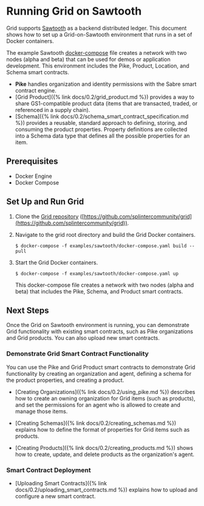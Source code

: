 # Running Grid on Sawtooth

<!--
  Copyright (c) 2024 Bitwise IO, Inc.
  Copyright (c) 2018-2020 Cargill Incorporated
  Licensed under Creative Commons Attribution 4.0 International License
  https://creativecommons.org/licenses/by/4.0/
-->

Grid supports [Sawtooth](https://sawtooth.splinter.dev) as a
backend distributed ledger. This document shows how to set up a
Grid-on-Sawtooth environment that runs in a set of Docker containers.

The example Sawtooth [docker-compose](https://github.com/splintercommunity/grid/blob/main/examples/sawtooth/docker-compose.yaml)
file creates a network with two nodes (alpha and beta) that can be used for
demos or application development. This environment includes the Pike, Product,
Location, and Schema smart contracts.

- **Pike** handles organization and identity permissions with the Sabre smart
  contract engine.
- [Grid Product]({% link docs/0.2/grid_product.md %})
  provides a way to share GS1-compatible product data (items
  that are transacted, traded, or referenced in a supply chain).
- [Schema]({% link docs/0.2/schema_smart_contract_specification.md %})
  provides a reusable, standard approach to defining, storing, and
  consuming the product properties. Property definitions are collected into a
  Schema data type that defines all the possible properties for an item.

## Prerequisites

- Docker Engine
- Docker Compose

## Set Up and Run Grid

1. Clone the [Grid repository](https://github.com/splintercommunity/grid)
   ([https://github.com/splintercommunity/grid](https://github.com/splintercommunity/grid)).
2. Navigate to the grid root directory and build the Grid Docker containers.

   `$ docker-compose -f examples/sawtooth/docker-compose.yaml build --pull`

3. Start the Grid Docker containers.

   `$ docker-compose -f examples/sawtooth/docker-compose.yaml up`

   This docker-compose file creates a network with two nodes (alpha and beta)
   that includes the Pike, Schema, and Product smart contracts.

## Next Steps

Once the Grid on Sawtooth environment is running, you can demonstrate Grid
functionality with existing smart contracts, such as Pike organizations and
Grid products. You can also upload new smart contracts.

### Demonstrate Grid Smart Contract Functionality

You can use the Pike and Grid Product smart contracts to demonstrate Grid
functionality by creating an organization and agent, defining a schema for the
product properties, and creating a product.

* [Creating Organizations]({% link docs/0.2/using_pike.md %})
  describes how to create an owning organization for Grid items (such as
  products), and set the permissions for an agent who is
  allowed to create and manage those items.

* [Creating Schemas]({% link docs/0.2/creating_schemas.md %})
  explains how to define the format of properties for Grid items such as
  products.

* [Creating Products]({% link docs/0.2/creating_products.md %}) shows how to
  create, update, and delete products as the organization's agent.

### Smart Contract Deployment

* [Uploading Smart Contracts]({% link docs/0.2/uploading_smart_contracts.md %})
  explains how to upload and configure a new smart contract.
